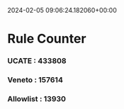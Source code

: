 2024-02-05 09:06:24.182060+00:00
# Rule Counter 
 ### UCATE : 433808

 ### Veneto : 157614

 ### Allowlist : 13930